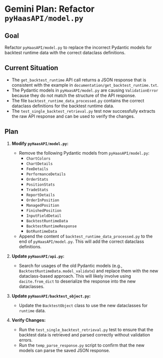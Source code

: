 # Gemini Plan: Refactor `pyHaasAPI/model.py`

## Goal

Refactor `pyHaasAPI/model.py` to replace the incorrect Pydantic models for backtest runtime data with the correct dataclass definitions.

## Current Situation

- The `get_backtest_runtime` API call returns a JSON response that is consistent with the example in `documentation/get_backtest_runtime.txt`.
- The Pydantic models in `pyHaasAPI/model.py` are causing `ValidationError` because they do not match the structure of the API response.
- The file `backtest_runtime_data_processed.py` contains the correct dataclass definitions for the backtest runtime data.
- The `test_single_backtest_retrieval.py` test now successfully extracts the raw API response and can be used to verify the changes.

## Plan

1.  **Modify `pyHaasAPI/model.py`:**
    -   Remove the following Pydantic models from `pyHaasAPI/model.py`:
        -   `ChartColors`
        -   `ChartDetails`
        -   `FeeDetails`
        -   `PerformanceDetails`
        -   `OrderStats`
        -   `PositionStats`
        -   `TradeStats`
        -   `ReportDetails`
        -   `OrderInPosition`
        -   `ManagedPosition`
        -   `FinishedPosition`
        -   `InputFieldDetail`
        -   `BacktestRuntimeData`
        -   `BacktestRuntimeResponse`
        -   `BotRuntimeData`
    -   Append the content of `backtest_runtime_data_processed.py` to the end of `pyHaasAPI/model.py`. This will add the correct dataclass definitions.

2.  **Update `pyHaasAPI/api.py`:**
    -   Search for usages of the old Pydantic models (e.g., `BacktestRuntimeData.model_validate`) and replace them with the new dataclass-based approach. This will likely involve using `dacite.from_dict` to deserialize the response into the new dataclasses.

3.  **Update `pyHaasAPI/backtest_object.py`:**
    -   Update the `BacktestObject` class to use the new dataclasses for `runtime` data.

4.  **Verify Changes:**
    -   Run the `test_single_backtest_retrieval.py` test to ensure that the backtest data is retrieved and parsed correctly without validation errors.
    -   Run the `temp_parse_response.py` script to confirm that the new models can parse the saved JSON response.